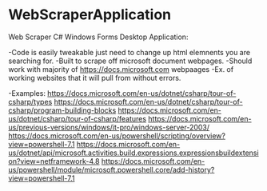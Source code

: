 # WebScraperApplication

Web Scraper C# Windows Forms Desktop Application:

-Code is easily tweakable just need to change up html elemnents you are searching for.
-Built to scrape off microsoft document webpages.
-Should work with majority of https://docs.microsoft.com webpaages
-Ex. of working websites that it will pull from without errors.

-Examples:
        https://docs.microsoft.com/en-us/dotnet/csharp/tour-of-csharp/types
        https://docs.microsoft.com/en-us/dotnet/csharp/tour-of-csharp/program-building-blocks
        https://docs.microsoft.com/en-us/dotnet/csharp/tour-of-csharp/features
        https://docs.microsoft.com/en-us/previous-versions/windows/it-pro/windows-server-2003/
        https://docs.microsoft.com/en-us/powershell/scripting/overview?view=powershell-7.1
        https://docs.microsoft.com/en-us/dotnet/api/microsoft.activities.build.expressions.expressionsbuildextension?view=netframework-4.8
        https://docs.microsoft.com/en-us/powershell/module/microsoft.powershell.core/add-history?view=powershell-7.1

